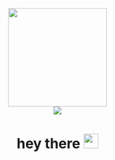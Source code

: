 <div id="header" align="center">
  <img src="https://media.giphy.com/media/k0ijJhqrUP4T2EvmJ1/giphy.gif" width="200"/>
  <div id="badge">
    <a href="https://www.hellotaiwan.ml">
      <img src="https://img.shields.io/badge/Official_Site-brightgreen?style=for-the-badge&logo=linkedin&logoColor=white"/>
    </a>
  </div>
  <h1>
    hey there
    <img src="https://media.giphy.com/media/hvRJCLFzcasrR4ia7z/giphy.gif" width="30px"/>
  </h1>
</div>
